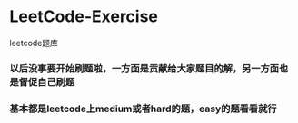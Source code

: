 # LeetCode-Exercise
leetcode题库

###	以后没事要开始刷题啦，一方面是贡献给大家题目的解，另一方面也是督促自己刷题


###	基本都是leetcode上medium或者hard的题，easy的题看看就行
